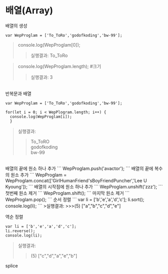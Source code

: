 # 배열(Array)
배열의 생성
```
var WepProglam = ['To_ToRo','godofkoding','bw-99'];
```
>console.log(WepProglam[0]);
>> 실행결과: To_ToRo<br/>

>console.log(WepProglam.length); #크기
>> 실행결과: 3

<br/> 
반복문과 배열

```
var WepProglam = ['To_ToRo','godofkoding','bw-99'];

for(let i = 0; i < WepPlogram.length; i++) {
  console.log(WepProglam[i]);
  }
```
>실행결과:
>>To_ToRO<br/>godofkoding<br/>bw-99

<br/>
배열의 끝에 원소 하나 추가
```
WepProglam.push('avactor');
```
배열의 끝에 복수의 원소 추가
```
WepProglam = WepProglam.concat(['GirlHumanFriend'sBoyFriendPuncher','Lee U Kyoung']);
```
배열의 시작점에 원소 하나 추가
```
WepProglam.unshift('zzz');
```
첫번째 원소 제거
```
WepProglam.shift();
```
마지막 원소 제거
```
WepProglam.pop();
```
순서 정렬
```
var li = ['b','e','a','d','c'];
li.sort();
console.log(li);
```
>실행결과:
>>>(5) ["a","b","c","d","e"]

역순 정렬
```
var li = ['b','e','a','d','c'];
li.reverse();
console.log(li);
```
>실행결과:
>>(5) ["c","d","a","e","b"]

splice
```

```

